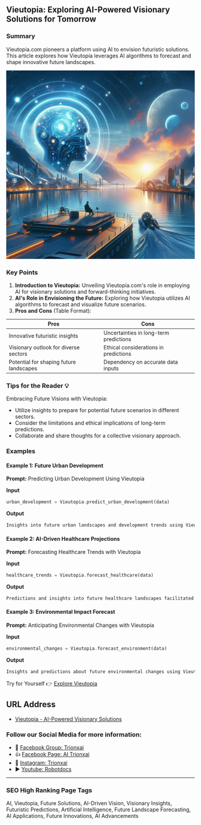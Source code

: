 ## Vieutopia: Exploring AI-Powered Visionary Solutions for Tomorrow

### Summary
Vieutopia.com pioneers a platform using AI to envision futuristic solutions. This article explores how Vieutopia leverages AI algorithms to forecast and shape innovative future landscapes.

<img src="vieutopia.webp" alt="vieutopia">

### Key Points

1. **Introduction to Vieutopia:** Unveiling Vieutopia.com's role in employing AI for visionary solutions and forward-thinking initiatives.
2. **AI's Role in Envisioning the Future:** Exploring how Vieutopia utilizes AI algorithms to forecast and visualize future scenarios.
3. **Pros and Cons** (Table Format):

| Pros                                 | Cons                                |
|--------------------------------------|-------------------------------------|
| Innovative futuristic insights        | Uncertainties in long-term predictions|
| Visionary outlook for diverse sectors | Ethical considerations in predictions |
| Potential for shaping future landscapes | Dependency on accurate data inputs   |

### Tips for the Reader 💡
Embracing Future Visions with Vieutopia:
- Utilize insights to prepare for potential future scenarios in different sectors.
- Consider the limitations and ethical implications of long-term predictions.
- Collaborate and share thoughts for a collective visionary approach.

### Examples

#### Example 1: Future Urban Development
**Prompt:** Predicting Urban Development Using Vieutopia

**Input**
```dart
urban_development = Vieutopia.predict_urban_development(data)
```

**Output**
```dart
Insights into future urban landscapes and development trends using Vieutopia's AI-driven predictions.
```

#### Example 2: AI-Driven Healthcare Projections
**Prompt:** Forecasting Healthcare Trends with Vieutopia

**Input**
```dart
healthcare_trends = Vieutopia.forecast_healthcare(data)
```

**Output**
```dart
Predictions and insights into future healthcare landscapes facilitated by Vieutopia's AI-driven projections.
```

#### Example 3: Environmental Impact Forecast
**Prompt:** Anticipating Environmental Changes with Vieutopia

**Input**
```dart
environmental_changes = Vieutopia.forecast_environment(data)
```

**Output**
```dart
Insights and predictions about future environmental changes using Vieutopia's AI-driven forecasts.
```

Try for Yourself 👉 <a href="https://vieutopia.com" target="_blank">Explore Vieutopia</a>

## URL Address
- <a href="https://vieutopia.com" target="_blank">Vieutopia - AI-Powered Visionary Solutions</a>

### Follow our Social Media for more information:
- 📘 <a href="https://www.facebook.com/groups/trionxai" target="_blank">Facebook Group: Trionxai</a>
- 👍 <a href="https://www.facebook.com/ai.trionxai" target="_blank">Facebook Page: AI Trionxai</a>
- 📸 <a href="https://www.instagram.com/trionxai/" target="_blank">Instagram: Trionxai</a>
- ▶️ <a href="https://www.youtube.com/@robotdocs/" target="_blank">Youtube: Robotdocs</a>

<hr>

### SEO High Ranking Page Tags
AI, Vieutopia, Future Solutions, AI-Driven Vision, Visionary Insights, Futuristic Predictions, Artificial Intelligence, Future Landscape Forecasting, AI Applications, Future Innovations, AI Advancements